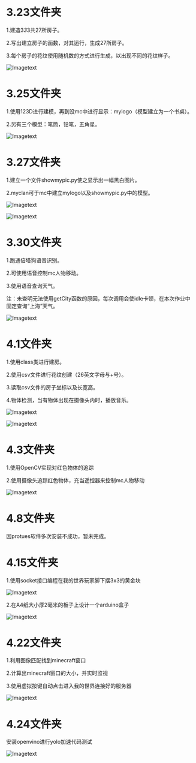 # 3.23文件夹
1.建造3*3*3共27所房子。

2.写出建立房子的函数，对其运行，生成27所房子。

3.每个房子的花纹使用随机数的方式进行生成，以出现不同的花纹样子。

![Imagetext](https://github.com/shiep18/EIS2020/blob/master/students/Tian%20Haodong/3.23/house.jpg)
# 3.25文件夹
1.使用123D进行建模，再到没mc中进行显示：mylogo（模型建立为一个书桌）。

2.另有三个模型：笔筒，铅笔，五角星。

![Imagetext](https://github.com/shiep18/EIS2020/blob/master/students/Tian%20Haodong/3.25/mylogo-desk.png)
# 3.27文件夹
1.建立一个文件showmypic.py使之显示出一幅黑白图片。

2.myclan可于mc中建立mylogo以及showmypic.py中的模型。

![Imagetext](https://github.com/shiep18/EIS2020/blob/master/students/Tian%20Haodong/3.27/logo2.jpg)


![Imagetext](https://github.com/shiep18/EIS2020/blob/master/students/Tian%20Haodong/3.27/showpic.png)
# 3.30文件夹
1.跑通倍塔狗语音识别。

2.可使用语音控制mc人物移动。

3.使用语音查询天气。

注：未查明无法使用getCity函数的原因，每次调用会使idle卡顿，在本次作业中固定查询“上海”天气。

![Imagetext](https://github.com/shiep18/EIS2020/blob/master/students/Tian%20Haodong/3.30/%E6%B8%A9%E5%BA%A6%E6%9F%B1.png)
# 4.1文件夹

1.使用class类进行建房。

2.使用csv文件进行花纹创建（26英文字母与+号）。

3.读取csv文件的房子坐标以及长宽高。

4.物体检测，当有物体出现在摄像头内时，播放音乐。

![Imagetext](https://github.com/shiep18/EIS2020/blob/master/students/Tian%20Haodong/4.1/classhouse.png)

![Imagetext](https://github.com/shiep18/EIS2020/blob/master/students/Tian%20Haodong/4.1/4.1%E7%89%A9%E4%BD%93%E6%A3%80%E6%B5%8B.gif)
# 4.3文件夹

1.使用OpenCV实现对红色物体的追踪

2.使用摄像头追踪红色物体，充当遥控器来控制mc人物移动

![Imagetext](https://github.com/shiep18/EIS2020/blob/master/students/Tian%20Haodong/4.3/4.3%E6%8D%95%E6%8D%89%E7%BA%A2%E8%89%B2%E6%8E%A7%E5%88%B6%E4%BA%BA%E7%89%A9%E7%A7%BB%E5%8A%A81.gif)

# 4.8文件夹

因protues软件多次安装不成功，暂未完成。

# 4.15文件夹

1.使用socket接口编程在我的世界玩家脚下摆3x3的黄金块

![Imagetext](https://github.com/shiep18/EIS2020/blob/master/students/Tian%20Haodong/4.15/%E9%BB%84%E9%87%91%E5%9D%97.gif)

2.在A4纸大小厚2毫米的板子上设计一个arduino盒子

![Imagetext](https://github.com/shiep18/EIS2020/blob/master/students/Tian%20Haodong/4.15/%E5%9B%BE%E5%BD%A21.jpg)

# 4.22文件夹

1.利用图像匹配找到minecraft窗口

2.计算出minecraft窗口的大小，并实时监视

3.使用虚拟按键自动点击进入我的世界连接好的服务器

![Imagetext](https://github.com/shiep18/EIS2020/blob/master/students/Tian%20Haodong/4.22/4.22%E8%99%9A%E6%8B%9F%E6%8C%89%E9%94%AE%E8%BF%9B%E5%85%A5%E6%B8%B8%E6%88%8F.gif)

# 4.24文件夹

安装openvino进行yolo加速代码测试

![Imagetext](https://github.com/shiep18/EIS2020/blob/master/students/Tian%20Haodong/4.24/20200424.png)
